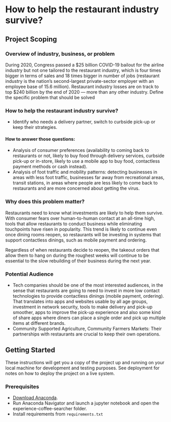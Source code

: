 # How to help the restaurant industry survive?

## Project Scoping
### Overview of industry, business, or problem

During 2020, Congress passed a $25 billion COVID-19 bailout for the airline industry but not one tailored to the restaurant industry, which is four times bigger in terms of sales and 18 times bigger in number of jobs (restaurant industry is the nation’s second-largest private-sector employer with an employee base of 15.6 million). Restaurant industry losses are on track to top $240 billion by the end of 2020 — more than any other industry. 
Define the specific problem that should be solved

### How to help the restaurant industry survive?

- Identify who needs a delivery partner, switch to curbside pick-up or keep their strategies.

#### How to answer those questions:

- Analysis of consumer preferences (availability to coming back to restaurants or not, likely to buy food through delivery services, curbside pick-up or in-store, likely to use a mobile app to buy food, contactless payment methods or cash instead). 
- Analysis of foot traffic and mobility patterns: detecting businesses in areas with less foot traffic, businesses far away from recreational areas, transit stations, in areas where people are less likely to come back to restaurants and are more concerned about getting the virus.

### Why does this problem matter?

Restaurants need to know what investments are likely to help them survive. With consumer fears over human-to-human contact at an all-time high, tools that allow restaurants to conduct business while eliminating touchpoints have risen in popularity. This trend is likely to continue even once dining rooms reopen, so restaurants will be investing in systems that support contactless dinings, such as mobile payment and ordering.

Regardless of when restaurants decide to reopen, the takeout orders that allow them to hang on during the roughest weeks will continue to be essential to the slow rebuilding of their business during the next year.

### Potential Audience

- Tech companies should be one of the most interested audiences, in the sense that restaurants are going to need to invest in more low contact technologies to provide contactless dinings (mobile payment, ordering). That translates into apps and websites usable by all age groups, investment in network security, tools to make delivery and pick-up smoother, apps to improve the pick-up experience and also some kind of share apps where diners can place a single order and pick up multiple items at different brands.
- Community Supported Agriculture, Community Farmers Markets: Their partnerships with restaurants are crucial to keep their own operations.


## Getting Started
These instructions will get you a copy of the project up and running on your local machine for development and testing purposes. See deployment for notes on how to deploy the project on a live system.

### Prerequisites
- [Download Anaconda](https://www.anaconda.com/distribution/).
- Run Anaconda Navigator and launch a jupyter notebook and open the experience-coffee-searcher folder. 
- Install requirements from `requirements.txt`
